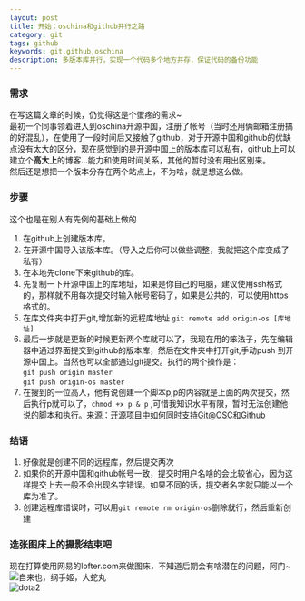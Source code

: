 ```yaml
---
layout: post
title: 开始：oschina和github并行之路
category: git
tags: github
keywords: git,github,oschina
description: 多版本库并行，实现一个代码多个地方并存，保证代码的备份功能
---  
```

### 需求  
在写这篇文章的时候，仍觉得这是个蛋疼的需求~  
最初一个同事领着进入到oschina开源中国，注册了帐号（当时还用俩邮箱注册搞的好混乱），在使用了一段时间后又接触了github，对于开源中国和github的优缺点没有太大的区分，现在感觉到的是开源中国上的版本库可以私有，github上可以建立个**高大上**的博客...能力和使用时间关系，其他的暂时没有用出区别来。  
然后还是想把一个版本分存在两个站点上，不为啥，就是想这么做。  

### 步骤  
这个也是在别人有先例的基础上做的  
1. 在github上创建版本库。  
2. 在开源中国导入该版本库。（导入之后你可以做些调整，我就把这个库变成了私有）  
3. 在本地先clone下来github的库。  
4. 先复制一下开源中国上的库地址，如果是你自己的电脑，建议使用ssh格式的，那样就不用每次提交时输入帐号密码了，如果是公共的，可以使用https格式的。  
5. 在库文件夹中打开git,增加新的远程库地址  `git remote add origin-os [库地址]`  
6. 最后一步就是更新的时候更新两个库就可以了，我现在用的笨法子，先在编辑器中通过界面提交到github的版本库，然后在文件夹中打开git,手动push 到开源中国上。当然也可以全部通过git提交。执行的两个操作是：  
 `git push origin master`  
 `git push origin-os master`  
7. 在搜到的一位高人，他有说创建一个脚本p,p的内容就是上面的两次提交，然后执行p就可以了，`chmod +x p & p` ,可惜我知识水平有限，暂时无法创建他说的脚本和执行。来源：[开源项目中如何同时支持Git@OSC和Github](http://my.oschina.net/apdplat/blog/415849 "开源项目中如何同时支持Git@OSC和Github")  

### 结语  
1. 好像就是创建不同的远程库，然后提交两次
2. 如果你的开源中国和github帐号一致，提交时用户名啥的会比较省心，因为这样提交上去一般不会出现名字错误。如果不同的话，提交者名字就只能以一个库为准了。
3. 创建远程库错误时，可以用`git remote rm origin-os`删除就行，然后重新创建  

### 选张图床上的摄影结束吧
现在打算使用网易的lofter.com来做图床，不知道后期会有啥潜在的问题，阿门~  
![自来也，纲手姬，大蛇丸](http://imglf0.nosdn.127.net/img/Wk9RdWc3UUVnQWI3ZVkrSnd3TW5zZFpLMWkrYlpEK2RGR2gzbmVPbE1JRUhJKzBZS2ZkMDd3PT0.jpg?imageView&thumbnail=1680x0&quality=96&stripmeta=0&type=jpg)  
![dota2](http://imglf0.nosdn.127.net/img/VFNNRXpSdUdncmZiTEd6MkZlOWxrWWlQbldPTUdGbDlXUSt2YmdweDExb0VGMWsxeEc2Ty9RPT0.gif)